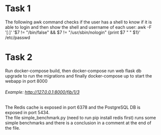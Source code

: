 # Task 1
The following awk command checks if the user has a shell to know if it is able to login and then show the shell and username of each user:
awk -F '[:]' '$7 != "/bin/false" && $7 != "/usr/sbin/nologin" {print $7 " " $1}' /etc/passwd
# Task 2
Run docker-compose build, then docker-compose run web flask db upgrade to run the migrations and finally docker-compose up to start the webapp in port 8000
###### Example: http://127.0.0.1:8000/fib/1/3
The Redis cache is exposed in port 6378 and the PostgreSQL DB is exposed in port 5434.  
The file simple_benchmark.py (need to run pip install redis first) runs some simple benchmarks and there is a conclusion in a comment at the end of the file.
